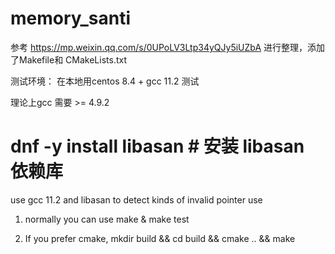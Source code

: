 # memory_santi
参考
https://mp.weixin.qq.com/s/0UPoLV3Ltp34yQJy5iUZbA 进行整理，添加了Makefile和 CMakeLists.txt

测试环境：
在本地用centos 8.4 + gcc 11.2 测试

理论上gcc 需要 >= 4.9.2

# dnf -y install libasan    # 安装 libasan 依赖库

use gcc 11.2 and libasan to detect kinds of invalid pointer use

1. normally you can use make & make test  

2. If you prefer cmake, 
   mkdir build && cd build && cmake .. && make

